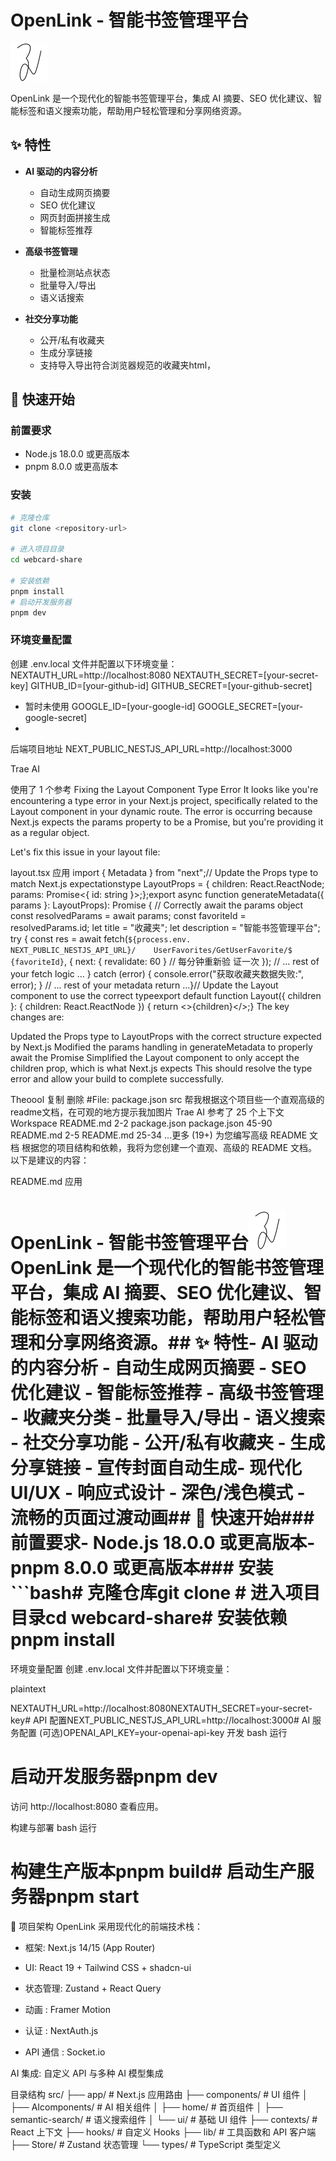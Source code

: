 # OpenLink - 智能书签管理平台

![OpenLink Logo](/public/Vector2.svg)
<!-- 建议在此处添加一张项目主页截图或演示GIF -->

OpenLink 是一个现代化的智能书签管理平台，集成 AI 摘要、SEO 优化建议、智能标签和语义搜索功能，帮助用户轻松管理和分享网络资源。

## ✨ 特性

- **AI 驱动的内容分析**
  - 自动生成网页摘要
  - SEO 优化建议
  - 网页封面拼接生成
  - 智能标签推荐
  
- **高级书签管理**
  - 批量检测站点状态
  - 批量导入/导出
  - 语义话搜索
  
- **社交分享功能**
  - 公开/私有收藏夹
  - 生成分享链接
  - 支持导入导出符合浏览器规范的收藏夹html，




<!-- 建议在此处添加功能截图展示 -->

## 🚀 快速开始

### 前置要求

- Node.js 18.0.0 或更高版本
- pnpm 8.0.0 或更高版本

### 安装

```bash
# 克隆仓库
git clone <repository-url>

# 进入项目目录
cd webcard-share

# 安装依赖
pnpm install
# 启动开发服务器
pnpm dev
```
### 环境变量配置
创建 .env.local 文件并配置以下环境变量：
NEXTAUTH_URL=http://localhost:8080
NEXTAUTH_SECRET=[your-secret-key]
GITHUB_ID=[your-github-id]
GITHUB_SECRET=[your-github-secret]
- 暂时未使用
GOOGLE_ID=[your-google-id]
GOOGLE_SECRET=[your-google-secret]
-
后端项目地址
NEXT_PUBLIC_NESTJS_API_URL=http://localhost:3000

Trae AI




使用了 1 个参考
Fixing the Layout Component Type Error
It looks like you're encountering a type error in your Next.js project, specifically related to the Layout component in your dynamic route. The error is occurring because Next.js expects the params property to be a Promise, but you're providing it as a regular object.

Let's fix this issue in your layout file:

layout.tsx
应用
import { Metadata } from "next";// Update the Props type to match Next.js expectationstype LayoutProps = {  children: React.ReactNode;  params: Promise<{ id: string }>;};export async function generateMetadata({ params }: LayoutProps): Promise<Metadata> {  // Correctly await the params object  const resolvedParams = await params;  const favoriteId = resolvedParams.id;    let title = "收藏夹";  let description = "智能书签管理平台";    try {    const res = await fetch(`${process.env.    NEXT_PUBLIC_NESTJS_API_URL}/    UserFavorites/GetUserFavorite/$    {favoriteId}`, {      next: { revalidate: 60 } // 每分钟重新验      证一次    });        // ... rest of your fetch logic ...  } catch (error) {    console.error("获取收藏夹数据失败:",     error);  }    // ... rest of your metadata return ...}// Update the Layout component to use the correct typeexport default function Layout({ children }: { children: React.ReactNode }) {  return <>{children}</>;}
The key changes are:

Updated the Props type to LayoutProps with the correct structure expected by Next.js
Modified the params handling in generateMetadata to properly await the Promise
Simplified the Layout component to only accept the children prop, which is what Next.js expects
This should resolve the type error and allow your build to complete successfully.

Theoool
复制
删除
#File:
package.json
src
帮我根据这个项目些一个直观高级的readme文档，在可观的地方提示我加图片
Trae AI
参考了 25 个上下文
Workspace
README.md
2-2
package.json
package.json
45-90
README.md
2-5
README.md
25-34
...更多
(19+)
为您编写高级 README 文档
根据您的项目结构和依赖，我将为您创建一个直观、高级的 README 文档。以下是建议的内容：

README.md
应用
# OpenLink - 智能书签管理平台![OpenLink Logo](/public/Vector2.svg)<!-- 建议在此处添加一张项目主页截图或演示GIF -->OpenLink 是一个现代化的智能书签管理平台，集成 AI 摘要、SEO 优化建议、智能标签和语义搜索功能，帮助用户轻松管理和分享网络资源。## ✨ 特性- **AI 驱动的内容分析**  - 自动生成网页摘要  - SEO 优化建议  - 智能标签推荐  - **高级书签管理**  - 收藏夹分类  - 批量导入/导出  - 语义搜索  - **社交分享功能**  - 公开/私有收藏夹  - 生成分享链接  - 宣传封面自动生成- **现代化 UI/UX**  - 响应式设计  - 深色/浅色模式  - 流畅的页面过渡动画<!-- 建议在此处添加功能截图展示 -->## 🚀 快速开始### 前置要求- Node.js 18.0.0 或更高版本- pnpm 8.0.0 或更高版本### 安装```bash# 克隆仓库git clone <repository-url># 进入项目目录cd webcard-share# 安装依赖pnpm install
环境变量配置
创建 .env.local 文件并配置以下环境变量：

plaintext

NEXTAUTH_URL=http://localhost:8080NEXTAUTH_SECRET=your-secret-key# API 配置NEXT_PUBLIC_NESTJS_API_URL=http://localhost:3000# AI 服务配置 (可选)OPENAI_API_KEY=your-openai-api-key
开发
bash
运行
# 启动开发服务器pnpm dev
访问 http://localhost:8080 查看应用。

构建与部署
bash
运行


# 构建生产版本pnpm build# 启动生产服务器pnpm start
🧩 项目架构
OpenLink 采用现代化的前端技术栈：
- 框架: Next.js 14/15 (App Router)
- UI: React 19 + Tailwind CSS + shadcn-ui
- 状态管理: Zustand + React Query

- 动画 : Framer Motion
- 认证 : NextAuth.js
- API 通信 : Socket.io


AI 集成: 自定义 API 与多种 AI 模型集成

目录结构
src/
├── app/                # Next.js 应用路由
├── components/         # UI 组件
│   ├── AIcomponents/   # AI 相关组件
│   ├── home/           # 首页组件
│   ├── semantic-search/ # 语义搜索组件
│   └── ui/             # 基础 UI 组件
├── contexts/           # React 上下文
├── hooks/              # 自定义 Hooks
├── lib/                # 工具函数和 API 客户端
├── Store/              # Zustand 状态管理
└── types/              # TypeScript 类型定义
